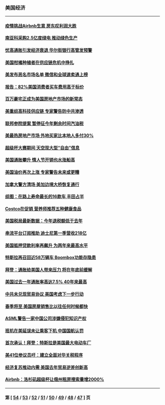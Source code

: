### 美国经济
---
#### [疫情挑战Airbnb生意 房东叹利润大跌](../../pages/ncid1078158/n13588242.md) 
#### [南亚科采购2.5亿度绿电 推动绿色生产](../../pages/ncid1078158/n13587357.md) 
#### [忧高通胀引发经济衰退 华尔街银行高管发预警](../../pages/ncid1078158/n13586211.md) 
#### [美国柑橘种植者在供应链危机中挣扎](../../pages/ncid1078158/n13585446.md) 
#### [美发布恶名市场名单 微信和全球速卖通上榜](../../pages/ncid1078158/n13585023.md) 
#### [报告：82%美国消费者买车费用高于标价](../../pages/ncid1078158/n13583850.md) 
#### [百万豪宅正成为美国房地产市场的新常态](../../pages/ncid1078158/n13582418.md) 
#### [美重组高科技供应链 专家警告防中共渗透](../../pages/ncid1078158/n13580365.md) 
#### [联邦参院提案 暂停征今年剩余时间汽油税](../../pages/ncid1078158/n13579795.md) 
#### [美最热房地产市场 外地买家比本地人多付30%](../../pages/ncid1078158/n13579488.md) 
#### [超级杯大赛期间 天空现大型“自由”信息](../../pages/ncid1078158/n13577705.md) 
#### [美国通胀攀升 情人节开销也水涨船高](../../pages/ncid1078158/n13577781.md) 
#### [美国油价再次上涨 专家警告未来或更糟](../../pages/ncid1078158/n13576567.md) 
#### [加拿大警方清场 美加边境大桥恢复通行](../../pages/ncid1078158/n13574898.md) 
#### [组图：在路上寿命最长的16款车 丰田占半](../../pages/ncid1078158/n13559526.md) 
#### [Costco在促销 营养师推荐五种健康食品](../../pages/ncid1078158/n13568819.md) 
#### [美国税局最新数据：今年退税额低于去年](../../pages/ncid1078158/n13571530.md) 
#### [串流平台订阅推助 迪士尼第一季营收218亿](../../pages/ncid1078158/n13569645.md) 
#### [美国抵押贷款利率再飙升 为两年来最高水平](../../pages/ncid1078158/n13569409.md) 
#### [特斯拉再召回近58万辆车 Boombox功能存隐患](../../pages/ncid1078158/n13569173.md) 
#### [拜登：通胀给美国人带来压力 将在年底前缓解](../../pages/ncid1078158/n13569031.md) 
#### [美国过去一年通胀率高达7.5% 40年来最高](../../pages/ncid1078158/n13568685.md) 
#### [中共未兑现贸易协议 美国考虑下一步行动](../../pages/ncid1078158/n13566431.md) 
#### [春季将至 美国房屋销售比以往任何时候都快](../../pages/ncid1078158/n13566822.md) 
#### [ASML警告一家中国公司涉嫌侵犯知识产权](../../pages/ncid1078158/n13566184.md) 
#### [班机在美延误未让乘客下机 中国国航认罚](../../pages/ncid1078158/n13566387.md) 
#### [首次承认！拜登：特斯拉是美国最大电动车厂](../../pages/ncid1078158/n13565650.md) 
#### [美41位参议员吁：建立全面对华关税程序](../../pages/ncid1078158/n13565461.md) 
#### [经济复苏推动内需 美国去年贸易逆差创新高](../../pages/ncid1078158/n13564464.md) 
#### [Airbnb：洛杉矶超级杯让俄州租房搜索量增2000%](../../pages/ncid1078158/n13564327.md) 

---
#### 第 [ [54](./54.md) / [53](./53.md) / [52](./52.md) / [51](./51.md) / [50](./50.md) / [49](./49.md) / [48](./48.md) / [47](./47.md) ] 页
